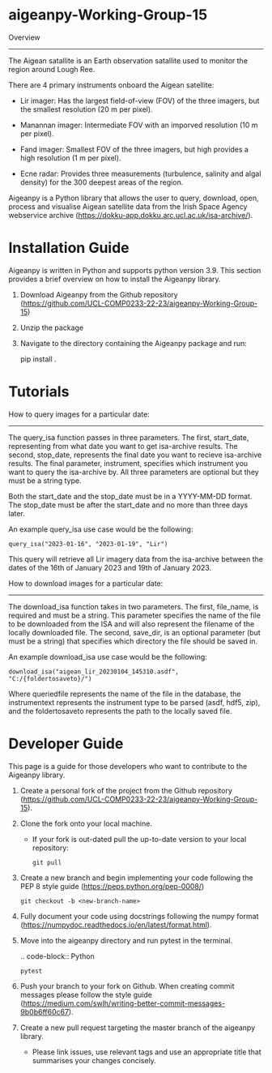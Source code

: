 # aigeanpy-Working-Group-15

Overview
********

The Aigean satallite is an Earth observation satallite used to monitor the region around Lough Ree.

There are 4 primary instruments onboard the Aigean satellite:

*  Lir imager: Has the largest field-of-view (FOV) of the three imagers, but the smallest resolution (20 m per pixel).

*  Manannan imager: Intermediate FOV with an imporved resolution (10 m per pixel).

*  Fand imager: Smallest FOV of the three imagers, but high provides a high resolution (1 m per pixel).

*  Ecne radar: Provides three measurements (turbulence, salinity and algal density) for the 300 deepest areas of the region. 

Aigeanpy is a Python library that allows the user to query, download, open, process and visualise Aigean satellite data from 
the Irish Space Agency webservice archive (https://dokku-app.dokku.arc.ucl.ac.uk/isa-archive/).

Installation Guide
==================

Aigeanpy is written in Python and supports python version 3.9. This section provides a brief overview on how to install the Aigeanpy library.

1. Download Aigeanpy from the Github repository (https://github.com/UCL-COMP0233-22-23/aigeanpy-Working-Group-15)

2. Unzip the package

3. Navigate to the directory containing the Aigeanpy package and run:
  
   pip install .
   
Tutorials
=========

How to query images for a particular date:
******************************************

The query_isa function passes in three parameters. The first, start_date, representing from what date you want to get isa-archive results.
The second, stop_date, represents the final date you want to recieve isa-archive results. 
The final parameter, instrument, specifies which instrument you want to query the isa-archive by.
All three parameters are optional but they must be a string type.

Both the start_date and the stop_date must be in a YYYY-MM-DD format.
The stop_date must be after the start_date and no more than three days later.

An example query_isa use case would be the following:

    query_isa("2023-01-16", "2023-01-19", "Lir")

This query will retrieve all Lir imagery data from the isa-archive between the dates of the 16th of January 2023 and 19th of January 2023.

How to download images for a particular date:
*********************************************

The download_isa function takes in two parameters.
The first, file_name, is required and must be a string. 
This parameter specifies the name of the file to be downloaded from the ISA and will also represent the filename of the locally downloaded file. 
The second, save_dir, is an optional parameter (but must be a string) that specifies which directory the file should be saved in. 

An example download_isa use case would be the following:

    download_isa("aigean_lir_20230104_145310.asdf", "C:/{foldertosaveto}/")

Where queriedfile represents the name of the file in the database, the instrumentext represents the instrument type to be parsed (asdf, hdf5, zip),
and the foldertosaveto represents the path to the locally saved file.

Developer Guide
===============

This page is a guide for those developers who want to contribute to the Aigeanpy library.

1.  Create a personal fork of the project from the Github repository (https://github.com/UCL-COMP0233-22-23/aigeanpy-Working-Group-15).

2.  Clone the fork onto your local machine.

    *   If your fork is out-dated pull the up-to-date version to your local repository:

            git pull

3.  Create a new branch and begin implementing your code following the PEP 8 style guide (https://peps.python.org/pep-0008/)

        git checkout -b <new-branch-name>
    
4.  Fully document your code using docstrings following the numpy format (https://numpydoc.readthedocs.io/en/latest/format.html).

5.  Move into the aigeanpy directory and run pytest in the terminal.

    .. code-block:: Python

        pytest

6.  Push your branch to your fork on Github. When creating commit messages please follow the style guide (https://medium.com/swlh/writing-better-commit-messages-9b0b6ff60c67).

7.  Create a new pull request targeting the master branch of the aigeanpy library.

    *   Please link issues, use relevant tags and use an appropriate title that summarises your changes concisely.
